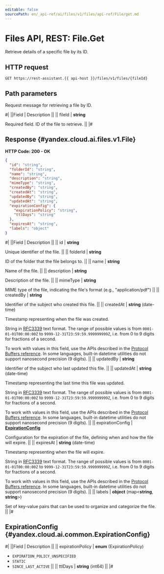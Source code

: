 ```yaml
---
editable: false
sourcePath: en/_api-ref/ai/files/v1/files/api-ref/File/get.md
---
```


# Files API, REST: File.Get

Retrieve details of a specific file by its ID.

## HTTP request

```
GET https://rest-assistant.{{ api-host }}/files/v1/files/{fileId}
```

## Path parameters

Request message for retrieving a file by ID.

#|
||Field | Description ||
|| fileId | **string**

Required field. ID of the file to retrieve. ||
|#

## Response {#yandex.cloud.ai.files.v1.File}

**HTTP Code: 200 - OK**

```json
{
  "id": "string",
  "folderId": "string",
  "name": "string",
  "description": "string",
  "mimeType": "string",
  "createdBy": "string",
  "createdAt": "string",
  "updatedBy": "string",
  "updatedAt": "string",
  "expirationConfig": {
    "expirationPolicy": "string",
    "ttlDays": "string"
  },
  "expiresAt": "string",
  "labels": "object"
}
```

#|
||Field | Description ||
|| id | **string**

Unique identifier of the file. ||
|| folderId | **string**

ID of the folder that the file belongs to. ||
|| name | **string**

Name of the file. ||
|| description | **string**

Description of the file. ||
|| mimeType | **string**

MIME type of the file, indicating the file's format (e.g., "application/pdf") ||
|| createdBy | **string**

Identifier of the subject who created this file. ||
|| createdAt | **string** (date-time)

Timestamp representing when the file was created.

String in [RFC3339](https://www.ietf.org/rfc/rfc3339.txt) text format. The range of possible values is from
`0001-01-01T00:00:00Z` to `9999-12-31T23:59:59.999999999Z`, i.e. from 0 to 9 digits for fractions of a second.

To work with values in this field, use the APIs described in the
[Protocol Buffers reference](https://developers.google.com/protocol-buffers/docs/reference/overview).
In some languages, built-in datetime utilities do not support nanosecond precision (9 digits). ||
|| updatedBy | **string**

Identifier of the subject who last updated this file. ||
|| updatedAt | **string** (date-time)

Timestamp representing the last time this file was updated.

String in [RFC3339](https://www.ietf.org/rfc/rfc3339.txt) text format. The range of possible values is from
`0001-01-01T00:00:00Z` to `9999-12-31T23:59:59.999999999Z`, i.e. from 0 to 9 digits for fractions of a second.

To work with values in this field, use the APIs described in the
[Protocol Buffers reference](https://developers.google.com/protocol-buffers/docs/reference/overview).
In some languages, built-in datetime utilities do not support nanosecond precision (9 digits). ||
|| expirationConfig | **[ExpirationConfig](#yandex.cloud.ai.common.ExpirationConfig)**

Configuration for the expiration of the file, defining when and how the file will expire. ||
|| expiresAt | **string** (date-time)

Timestamp representing when the file will expire.

String in [RFC3339](https://www.ietf.org/rfc/rfc3339.txt) text format. The range of possible values is from
`0001-01-01T00:00:00Z` to `9999-12-31T23:59:59.999999999Z`, i.e. from 0 to 9 digits for fractions of a second.

To work with values in this field, use the APIs described in the
[Protocol Buffers reference](https://developers.google.com/protocol-buffers/docs/reference/overview).
In some languages, built-in datetime utilities do not support nanosecond precision (9 digits). ||
|| labels | **object** (map<**string**, **string**>)

Set of key-value pairs that can be used to organize and categorize the file. ||
|#

## ExpirationConfig {#yandex.cloud.ai.common.ExpirationConfig}

#|
||Field | Description ||
|| expirationPolicy | **enum** (ExpirationPolicy)

- `EXPIRATION_POLICY_UNSPECIFIED`
- `STATIC`
- `SINCE_LAST_ACTIVE` ||
|| ttlDays | **string** (int64) ||
|#